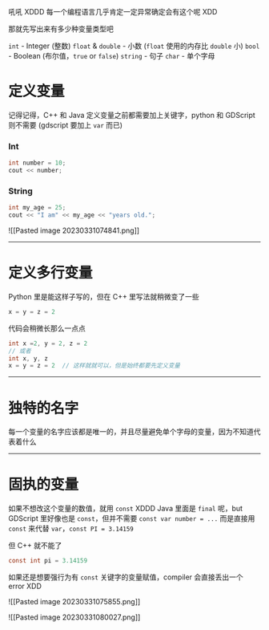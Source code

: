 吼吼 XDDD 每一个编程语言几乎肯定一定异常确定会有这个呢 XDD

那就先写出来有多少种变量类型吧

`int` - Integer (整数)
`float` & `double` - 小数 (`float` 使用的内存比 `double` 小)
`bool` - Boolean (布尔值，`true` or `false`)
`string` - 句子
`char` - 单个字母

# 定义变量

记得记得，C++ 和 Java 定义变量之前都需要加上关键字，python 和 GDScript 则不需要 (gdscript 要加上 `var` 而已)

### Int

```c
int number = 10;
cout << number;
```

### String

```c
int my_age = 25;
cout << "I am" << my_age << "years old.";
```

![[Pasted image 20230331074841.png]]

---

# 定义多行变量

Python 里是能这样子写的，但在 C++ 里写法就稍微变了一些

```python
x = y = z = 2
```

代码会稍微长那么一点点

```c
int x =2, y = 2, z = 2
// 或者
int x, y, z
x = y = z = 2  // 这样就就可以，但是始终都要先定义变量
```

---

# 独特的名字

每一个变量的名字应该都是唯一的，并且尽量避免单个字母的变量，因为不知道代表着什么

---

# 固执的变量

如果不想改这个变量的数值，就用 `const`  XDDD Java 里面是 `final` 呢，but GDScript 里好像也是 `const`，但并不需要 `const var number = ...` 而是直接用 `const` 来代替 `var`，`const PI = 3.14159`

但 C++ 就不能了

```c
const int pi = 3.14159
```

如果还是想要强行为有 `const` 关键字的变量赋值，compiler 会直接丢出一个 error XDD

![[Pasted image 20230331075855.png]]

![[Pasted image 20230331080027.png]]

